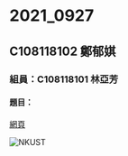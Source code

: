 # 2021_0927

## C108118102 鄭郁娸

### 組員：C108118101 林亞芳

#### 題目：

[網頁](https://www.nkust.edu.tw/)

![NKUST](https://www.nkust.edu.tw/var/file/0/1000/img/513/182513897.png )
